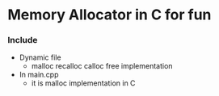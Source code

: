 # Memory Allocator in C for fun

### Include
 * Dynamic file
   * malloc recalloc calloc free implementation
 * In main.cpp 
   * it is malloc implementation in C 
 